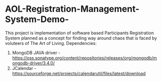 # AOL-Registration-Management-System-Demo-
This project is implementation of software based Participants Registration System planned as a concept for finding way around chaos that is faced by voluteers of The Art of Living.
Dependencies:
1) MongoDB JAVA driver - https://oss.sonatype.org/content/repositories/releases/org/mongodb/mongodb-driver/3.4.0/
2) JCalendar - https://sourceforge.net/projects/calendarutil/files/latest/download
